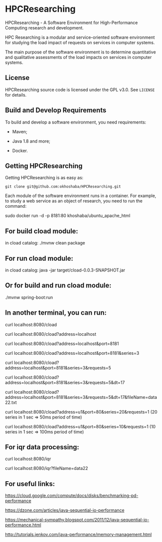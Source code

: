 # HPCResearching

HPCResearching - A Software Environment for High-Performance Computing research and development.

HPC Researching is a modular and service-oriented software environment for studying the load impact of requests on services in computer systems.

The main purpose of the software environment is to determine quantitative and qualitative assessments of the load impacts on services in computer systems.

License
-------

HPCResearching source code is licensed under the GPL v3.0. See `LICENSE` for details. 

Build and Develop Requirements    
------------------    
To build and develop a software environment, you need requirements:

- Maven;

- Java 1.8 and more;

- Docker.

 
Getting HPCResearching
-------
 
Getting HPCResearching is as easy as:
 
    git clone git@github.com:okhoshaba/HPCResearching.git

Each module of the software environment runs in a container. For example, to study a web service as an object of research, you need to run the command:

sudo docker run -d -p 8181:80 khoshaba/ubuntu_apache_html

For build cload module:
-------

in cload catalog:   ./mvnw clean package 

For run cload module:
-------

in cload catalog:   java -jar target/cload-0.0.3-SNAPSHOT.jar

Or for build and run cload module:
-------

./mvnw spring-boot:run

In another terminal, you can run:
-------

curl localhost:8080/cload

curl localhost:8080/cload?address=localhost

curl localhost:8080/cload?address=localhost\&port=8181

curl localhost:8080/cload?address=localhost\&port=8181\&series=3

curl localhost:8080/cload?address=localhost\&port=8181\&series=3\&requests=5

curl localhost:8080/cload?address=localhost\&port=8181\&series=3\&requests=5\&dt=17

curl localhost:8080/cload?address=localhost\&port=8181\&series=3\&requests=5\&dt=17\&fileName=data22.txt



curl localhost:8080/cload?address=u1\&port=80\&series=20\&requests=1
(20 series in 1 sec => 50ms period of time)

curl localhost:8080/cload?address=u1\&port=80\&series=10\&requests=1
(10 series in 1 sec => 100ms period of time)



For iqr data processing:
-------

curl localhost:8080/iqr

curl localhost:8080/iqr?fileName=data22

For useful links:
-------

https://cloud.google.com/compute/docs/disks/benchmarking-pd-performance

https://dzone.com/articles/java-sequential-io-performance

https://mechanical-sympathy.blogspot.com/2011/12/java-sequential-io-performance.html

http://tutorials.jenkov.com/java-performance/memory-management.html



